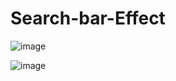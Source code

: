 # Search-bar-Effect

![image](https://user-images.githubusercontent.com/71674056/233800665-2f9575d3-d976-45f4-9a5d-525320720b4d.png)

![image](https://user-images.githubusercontent.com/71674056/233800715-bccb7c12-3615-449b-83e2-09a5144e2738.png)

